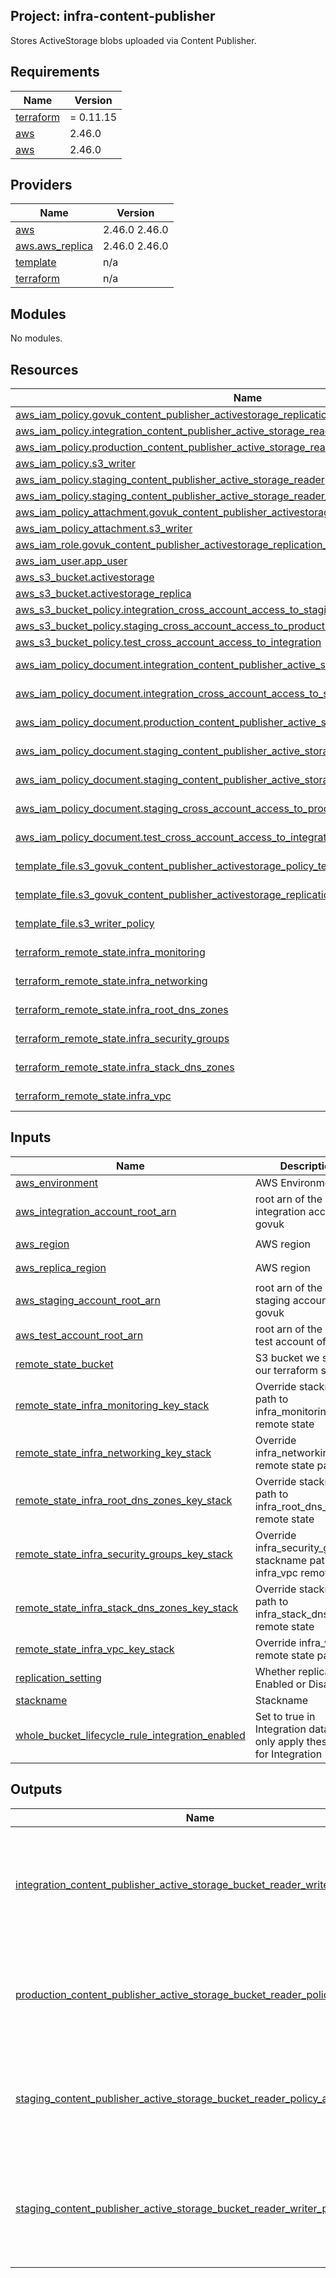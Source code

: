 ## Project: infra-content-publisher

Stores ActiveStorage blobs uploaded via Content Publisher.

## Requirements

| Name | Version |
|------|---------|
| <a name="requirement_terraform"></a> [terraform](#requirement\_terraform) | = 0.11.15 |
| <a name="requirement_aws"></a> [aws](#requirement\_aws) | 2.46.0 |
| <a name="requirement_aws"></a> [aws](#requirement\_aws) | 2.46.0 |

## Providers

| Name | Version |
|------|---------|
| <a name="provider_aws"></a> [aws](#provider\_aws) | 2.46.0 2.46.0 |
| <a name="provider_aws.aws_replica"></a> [aws.aws\_replica](#provider\_aws.aws\_replica) | 2.46.0 2.46.0 |
| <a name="provider_template"></a> [template](#provider\_template) | n/a |
| <a name="provider_terraform"></a> [terraform](#provider\_terraform) | n/a |

## Modules

No modules.

## Resources

| Name | Type |
|------|------|
| [aws_iam_policy.govuk_content_publisher_activestorage_replication_policy](https://registry.terraform.io/providers/hashicorp/aws/2.46.0/docs/resources/iam_policy) | resource |
| [aws_iam_policy.integration_content_publisher_active_storage_reader_writer](https://registry.terraform.io/providers/hashicorp/aws/2.46.0/docs/resources/iam_policy) | resource |
| [aws_iam_policy.production_content_publisher_active_storage_reader](https://registry.terraform.io/providers/hashicorp/aws/2.46.0/docs/resources/iam_policy) | resource |
| [aws_iam_policy.s3_writer](https://registry.terraform.io/providers/hashicorp/aws/2.46.0/docs/resources/iam_policy) | resource |
| [aws_iam_policy.staging_content_publisher_active_storage_reader](https://registry.terraform.io/providers/hashicorp/aws/2.46.0/docs/resources/iam_policy) | resource |
| [aws_iam_policy.staging_content_publisher_active_storage_reader_writer](https://registry.terraform.io/providers/hashicorp/aws/2.46.0/docs/resources/iam_policy) | resource |
| [aws_iam_policy_attachment.govuk_content_publisher_activestorage_replication_policy_attachment](https://registry.terraform.io/providers/hashicorp/aws/2.46.0/docs/resources/iam_policy_attachment) | resource |
| [aws_iam_policy_attachment.s3_writer](https://registry.terraform.io/providers/hashicorp/aws/2.46.0/docs/resources/iam_policy_attachment) | resource |
| [aws_iam_role.govuk_content_publisher_activestorage_replication_role](https://registry.terraform.io/providers/hashicorp/aws/2.46.0/docs/resources/iam_role) | resource |
| [aws_iam_user.app_user](https://registry.terraform.io/providers/hashicorp/aws/2.46.0/docs/resources/iam_user) | resource |
| [aws_s3_bucket.activestorage](https://registry.terraform.io/providers/hashicorp/aws/2.46.0/docs/resources/s3_bucket) | resource |
| [aws_s3_bucket.activestorage_replica](https://registry.terraform.io/providers/hashicorp/aws/2.46.0/docs/resources/s3_bucket) | resource |
| [aws_s3_bucket_policy.integration_cross_account_access_to_staging](https://registry.terraform.io/providers/hashicorp/aws/2.46.0/docs/resources/s3_bucket_policy) | resource |
| [aws_s3_bucket_policy.staging_cross_account_access_to_production](https://registry.terraform.io/providers/hashicorp/aws/2.46.0/docs/resources/s3_bucket_policy) | resource |
| [aws_s3_bucket_policy.test_cross_account_access_to_integration](https://registry.terraform.io/providers/hashicorp/aws/2.46.0/docs/resources/s3_bucket_policy) | resource |
| [aws_iam_policy_document.integration_content_publisher_active_storage_reader_writer](https://registry.terraform.io/providers/hashicorp/aws/2.46.0/docs/data-sources/iam_policy_document) | data source |
| [aws_iam_policy_document.integration_cross_account_access_to_staging](https://registry.terraform.io/providers/hashicorp/aws/2.46.0/docs/data-sources/iam_policy_document) | data source |
| [aws_iam_policy_document.production_content_publisher_active_storage_reader](https://registry.terraform.io/providers/hashicorp/aws/2.46.0/docs/data-sources/iam_policy_document) | data source |
| [aws_iam_policy_document.staging_content_publisher_active_storage_reader](https://registry.terraform.io/providers/hashicorp/aws/2.46.0/docs/data-sources/iam_policy_document) | data source |
| [aws_iam_policy_document.staging_content_publisher_active_storage_reader_writer](https://registry.terraform.io/providers/hashicorp/aws/2.46.0/docs/data-sources/iam_policy_document) | data source |
| [aws_iam_policy_document.staging_cross_account_access_to_production](https://registry.terraform.io/providers/hashicorp/aws/2.46.0/docs/data-sources/iam_policy_document) | data source |
| [aws_iam_policy_document.test_cross_account_access_to_integration](https://registry.terraform.io/providers/hashicorp/aws/2.46.0/docs/data-sources/iam_policy_document) | data source |
| [template_file.s3_govuk_content_publisher_activestorage_policy_template](https://registry.terraform.io/providers/hashicorp/template/latest/docs/data-sources/file) | data source |
| [template_file.s3_govuk_content_publisher_activestorage_replication_role_template](https://registry.terraform.io/providers/hashicorp/template/latest/docs/data-sources/file) | data source |
| [template_file.s3_writer_policy](https://registry.terraform.io/providers/hashicorp/template/latest/docs/data-sources/file) | data source |
| [terraform_remote_state.infra_monitoring](https://registry.terraform.io/providers/hashicorp/terraform/latest/docs/data-sources/remote_state) | data source |
| [terraform_remote_state.infra_networking](https://registry.terraform.io/providers/hashicorp/terraform/latest/docs/data-sources/remote_state) | data source |
| [terraform_remote_state.infra_root_dns_zones](https://registry.terraform.io/providers/hashicorp/terraform/latest/docs/data-sources/remote_state) | data source |
| [terraform_remote_state.infra_security_groups](https://registry.terraform.io/providers/hashicorp/terraform/latest/docs/data-sources/remote_state) | data source |
| [terraform_remote_state.infra_stack_dns_zones](https://registry.terraform.io/providers/hashicorp/terraform/latest/docs/data-sources/remote_state) | data source |
| [terraform_remote_state.infra_vpc](https://registry.terraform.io/providers/hashicorp/terraform/latest/docs/data-sources/remote_state) | data source |

## Inputs

| Name | Description | Type | Default | Required |
|------|-------------|------|---------|:--------:|
| <a name="input_aws_environment"></a> [aws\_environment](#input\_aws\_environment) | AWS Environment | `string` | n/a | yes |
| <a name="input_aws_integration_account_root_arn"></a> [aws\_integration\_account\_root\_arn](#input\_aws\_integration\_account\_root\_arn) | root arn of the aws integration account of govuk | `string` | `""` | no |
| <a name="input_aws_region"></a> [aws\_region](#input\_aws\_region) | AWS region | `string` | `"eu-west-1"` | no |
| <a name="input_aws_replica_region"></a> [aws\_replica\_region](#input\_aws\_replica\_region) | AWS region | `string` | `"eu-west-2"` | no |
| <a name="input_aws_staging_account_root_arn"></a> [aws\_staging\_account\_root\_arn](#input\_aws\_staging\_account\_root\_arn) | root arn of the aws staging account of govuk | `string` | `""` | no |
| <a name="input_aws_test_account_root_arn"></a> [aws\_test\_account\_root\_arn](#input\_aws\_test\_account\_root\_arn) | root arn of the aws test account of govuk | `string` | `""` | no |
| <a name="input_remote_state_bucket"></a> [remote\_state\_bucket](#input\_remote\_state\_bucket) | S3 bucket we store our terraform state in | `string` | n/a | yes |
| <a name="input_remote_state_infra_monitoring_key_stack"></a> [remote\_state\_infra\_monitoring\_key\_stack](#input\_remote\_state\_infra\_monitoring\_key\_stack) | Override stackname path to infra\_monitoring remote state | `string` | `""` | no |
| <a name="input_remote_state_infra_networking_key_stack"></a> [remote\_state\_infra\_networking\_key\_stack](#input\_remote\_state\_infra\_networking\_key\_stack) | Override infra\_networking remote state path | `string` | `""` | no |
| <a name="input_remote_state_infra_root_dns_zones_key_stack"></a> [remote\_state\_infra\_root\_dns\_zones\_key\_stack](#input\_remote\_state\_infra\_root\_dns\_zones\_key\_stack) | Override stackname path to infra\_root\_dns\_zones remote state | `string` | `""` | no |
| <a name="input_remote_state_infra_security_groups_key_stack"></a> [remote\_state\_infra\_security\_groups\_key\_stack](#input\_remote\_state\_infra\_security\_groups\_key\_stack) | Override infra\_security\_groups stackname path to infra\_vpc remote state | `string` | `""` | no |
| <a name="input_remote_state_infra_stack_dns_zones_key_stack"></a> [remote\_state\_infra\_stack\_dns\_zones\_key\_stack](#input\_remote\_state\_infra\_stack\_dns\_zones\_key\_stack) | Override stackname path to infra\_stack\_dns\_zones remote state | `string` | `""` | no |
| <a name="input_remote_state_infra_vpc_key_stack"></a> [remote\_state\_infra\_vpc\_key\_stack](#input\_remote\_state\_infra\_vpc\_key\_stack) | Override infra\_vpc remote state path | `string` | `""` | no |
| <a name="input_replication_setting"></a> [replication\_setting](#input\_replication\_setting) | Whether replication is Enabled or Disabled | `string` | `"Enabled"` | no |
| <a name="input_stackname"></a> [stackname](#input\_stackname) | Stackname | `string` | n/a | yes |
| <a name="input_whole_bucket_lifecycle_rule_integration_enabled"></a> [whole\_bucket\_lifecycle\_rule\_integration\_enabled](#input\_whole\_bucket\_lifecycle\_rule\_integration\_enabled) | Set to true in Integration data to only apply these rules for Integration | `string` | `"false"` | no |

## Outputs

| Name | Description |
|------|-------------|
| <a name="output_integration_content_publisher_active_storage_bucket_reader_writer_policy_arn"></a> [integration\_content\_publisher\_active\_storage\_bucket\_reader\_writer\_policy\_arn](#output\_integration\_content\_publisher\_active\_storage\_bucket\_reader\_writer\_policy\_arn) | ARN of the staging content publisher storage bucket reader writer policy |
| <a name="output_production_content_publisher_active_storage_bucket_reader_policy_arn"></a> [production\_content\_publisher\_active\_storage\_bucket\_reader\_policy\_arn](#output\_production\_content\_publisher\_active\_storage\_bucket\_reader\_policy\_arn) | ARN of the production content publisher storage bucket reader policy |
| <a name="output_staging_content_publisher_active_storage_bucket_reader_policy_arn"></a> [staging\_content\_publisher\_active\_storage\_bucket\_reader\_policy\_arn](#output\_staging\_content\_publisher\_active\_storage\_bucket\_reader\_policy\_arn) | ARN of the staging content publisher storage bucket reader policy |
| <a name="output_staging_content_publisher_active_storage_bucket_reader_writer_policy_arn"></a> [staging\_content\_publisher\_active\_storage\_bucket\_reader\_writer\_policy\_arn](#output\_staging\_content\_publisher\_active\_storage\_bucket\_reader\_writer\_policy\_arn) | ARN of the staging content publisher storage bucket reader writer policy |
